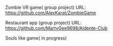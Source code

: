 Zombie VR game( group project)
URL: https://github.com/AlexKarat/ZombieGame

Restaurant app (group project)
URL: https://github.com/MartyGee9698/Aldente-Club

Souls like game( in progress)
